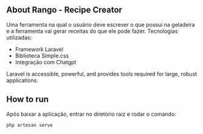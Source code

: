 ## About Rango - Recipe Creator
Uma ferramenta na qual o usuário deve escrever o que possui na geladeira e a ferramenta vai gerar receitas do que ele pode fazer. Tecnologias utilizadas:

- Framework Laravel
- Biblioteca Simple.css
- Integração com Chatgpt

Laravel is accessible, powerful, and provides tools required for large, robust applications.

## How to run

Após baixar a aplicação, entrar no diretório raiz e rodar o comando: 
```
php artesan serve
```
